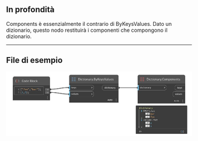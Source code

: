 ## In profondità
Components è essenzialmente il contrario di ByKeysValues. Dato un dizionario, questo nodo restituirà i componenti che compongono il dizionario.
___
## File di esempio

![Components](./DesignScript.Builtin.Dictionary.Components_img.jpg)

